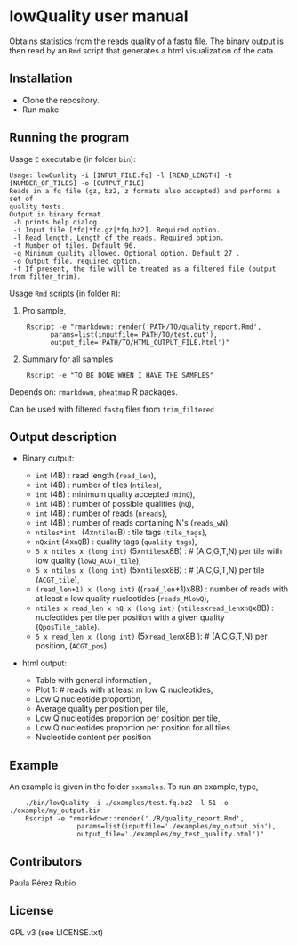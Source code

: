 # lowQuality user manual

Obtains statistics from the reads quality of a fastq file. 
The binary output is then read by an `Rmd` script that generates a 
html visualization of the data. 

## Installation

 - Clone the repository.
 - Run make.
 

## Running the program

Usage `C` executable (in folder `bin`): 

```
Usage: lowQuality -i [INPUT_FILE.fq] -l [READ_LENGTH] -t [NUMBER_OF_TILES] -o [OUTPUT_FILE] 
Reads in a fq file (gz, bz2, z formats also accepted) and performs a set of 
quality tests. 
Output in binary format.
 -h prints help dialog.
 -i Input file [*fq|*fq.gz|*fq.bz2]. Required option.
 -l Read length. Length of the reads. Required option.
 -t Number of tiles. Default 96. 
 -q Minimum quality allowed. Optional option. Default 27 .
 -o Output file. required option.
 -f If present, the file will be treated as a filtered file (output from filter_trim).
```

Usage `Rmd` scripts (in folder `R`): 

1. Pro sample, 
   ```
    Rscript -e "rmarkdown::render('PATH/TO/quality_report.Rmd',
          params=list(inputfile='PATH/TO/test.out'),
          output_file='PATH/TO/HTML_OUTPUT_FILE.html')"
   ```
2. Summary for all samples
   ```
    Rscript -e "TO BE DONE WHEN I HAVE THE SAMPLES"
   ```

Depends on: `rmarkdown`, `pheatmap` R packages.

Can be used with filtered `fastq` files from `trim_filtered`

## Output description

- Binary output: 
   * `int` (4B) : read length (`read_len`), 
   * `int` (4B) : number of tiles (`ntiles`),
   * `int` (4B) : minimum quality accepted (`minQ`),   
   * `int` (4B) : number of possible qualities (`nQ`), 
   * `int` (4B) : number of reads (`nreads`),
   * `int` (4B) : number of reads containing N's (`reads_wN`),
   * `ntiles*int ` (4x`ntiles`B) : tile tags (`tile_tags`),
   * `nQxint` (4x`nQ`B) : quality tags (`quality tags`),
   * `5 x ntiles x (long int)` (5x`ntiles`x8B) :  # (A,C,G,T,N) per tile with low quality  (`lowQ_ACGT_tile`),
   * `5 x ntiles x (long int)` (5x`ntiles`x8B) : # (A,C,G,T,N) per tile (`ACGT_tile`),
   * `(read_len+1) x (long int)` ((`read_len`+1)x8B) : number of reads with at least `m` low quality nucleotides    (`reads_MlowQ`),
   * `ntiles x read_len x nQ x (long int)` (`ntiles`x`read_len`x`nQ`x8B) : nucleotides  per tile per position with a given quality (`QposTile_table`).
   * `5 x read_len x (long int)` (5x`read_len`x8B ): # (A,C,G,T,N) per position, (`ACGT_pos`)

- html output:
   * Table with general information ,
   * Plot 1: # reads with at least m low Q nucleotides,
   * Low Q nucleotide proportion,
   * Average quality per position per tile,
   * Low Q nucleotides proportion per position per tile,
   * Low Q nucleotides proportion per position for all tiles.
   * Nucleotide content per position

## Example 
  
   An example is given in the folder `examples`. To run an example, type, 

``` 
    ./bin/lowQuality -i ./examples/test.fq.bz2 -l 51 -o ./example/my_output.bin
    Rscript -e "rmarkdown::render('./R/quality_report.Rmd',
                 params=list(inputfile='./examples/my_output.bin'),
                 output_file='./examples/my_test_quality.html')"
```

## Contributors

Paula Pérez Rubio 

## License

GPL v3 (see LICENSE.txt)
